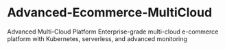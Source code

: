 # Advanced-Ecommerce-MultiCloud
Advanced Multi-Cloud Platform
Enterprise-grade multi-cloud e-commerce platform with Kubernetes, serverless, and advanced monitoring
